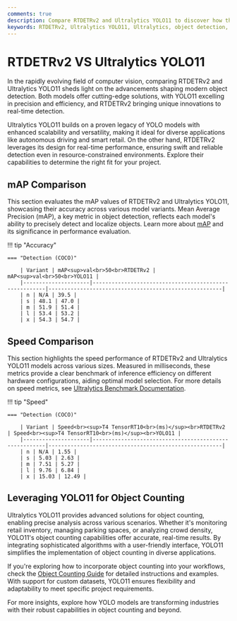 ```yaml
---
comments: true
description: Compare RTDETRv2 and Ultralytics YOLO11 to discover how these cutting-edge models perform in object detection, real-time AI, and edge AI. Dive into their capabilities in computer vision and find out which model suits your needs best.
keywords: RTDETRv2, Ultralytics YOLO11, Ultralytics, object detection, real-time AI, edge AI, computer vision, AI models, YOLO
---
```


# RTDETRv2 VS Ultralytics YOLO11

In the rapidly evolving field of computer vision, comparing RTDETRv2 and Ultralytics YOLO11 sheds light on the advancements shaping modern object detection. Both models offer cutting-edge solutions, with YOLO11 excelling in precision and efficiency, and RTDETRv2 bringing unique innovations to real-time detection.

Ultralytics YOLO11 builds on a proven legacy of YOLO models with enhanced scalability and versatility, making it ideal for diverse applications like autonomous driving and smart retail. On the other hand, RTDETRv2 leverages its design for real-time performance, ensuring swift and reliable detection even in resource-constrained environments. Explore their capabilities to determine the right fit for your project.


## mAP Comparison

This section evaluates the mAP values of RTDETRv2 and Ultralytics YOLO11, showcasing their accuracy across various model variants. Mean Average Precision (mAP), a key metric in object detection, reflects each model's ability to precisely detect and localize objects. Learn more about [mAP](https://www.ultralytics.com/glossary/mean-average-precision-map) and its significance in performance evaluation.


!!! tip "Accuracy"

	=== "Detection (COCO)"

		| Variant | mAP<sup>val<br>50<br>RTDETRv2 | mAP<sup>val<br>50<br>YOLO11 |
		|---------------------|-------------------------------------------------------|-------------------------------------------------------|
		| n | N/A | 39.5 |
		| s | 48.1 | 47.0 |
		| m | 51.9 | 51.4 |
		| l | 53.4 | 53.2 |
		| x | 54.3 | 54.7 |
		

## Speed Comparison

This section highlights the speed performance of RTDETRv2 and Ultralytics YOLO11 models across various sizes. Measured in milliseconds, these metrics provide a clear benchmark of inference efficiency on different hardware configurations, aiding optimal model selection. For more details on speed metrics, see [Ultralytics Benchmark Documentation](https://docs.ultralytics.com/reference/utils/benchmarks/).


!!! tip "Speed"

	=== "Detection (COCO)"

		| Variant | Speed<br><sup>T4 TensorRT10<br>(ms)</sup><br>RTDETRv2 | Speed<br><sup>T4 TensorRT10<br>(ms)</sup><br>YOLO11 |
		|---------------------|-------------------------------------------------------|-------------------------------------------------------|
		| n | N/A | 1.55 |
		| s | 5.03 | 2.63 |
		| m | 7.51 | 5.27 |
		| l | 9.76 | 6.84 |
		| x | 15.03 | 12.49 |

## Leveraging YOLO11 for Object Counting

Ultralytics YOLO11 provides advanced solutions for object counting, enabling precise analysis across various scenarios. Whether it's monitoring retail inventory, managing parking spaces, or analyzing crowd density, YOLO11's object counting capabilities offer accurate, real-time results. By integrating sophisticated algorithms with a user-friendly interface, YOLO11 simplifies the implementation of object counting in diverse applications.

If you're exploring how to incorporate object counting into your workflows, check the [Object Counting Guide](https://docs.ultralytics.com/guides/object-counting/) for detailed instructions and examples. With support for custom datasets, YOLO11 ensures flexibility and adaptability to meet specific project requirements. 

For more insights, explore how YOLO models are transforming industries with their robust capabilities in object counting and beyond.
